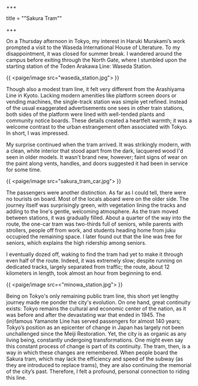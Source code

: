 +++

title = "\"Sakura Tram\""

+++

On a Thursday afternoon in Tokyo, my interest in Haruki Murakami’s work prompted a visit to the Waseda International House of Literature. To my disappointment, it was closed for summer break. I wandered around the campus before exiting through the North Gate, where I stumbled upon the starting station of the Toden Arakawa Line: Waseda Station. 

{{ <paige/image src="waseda_station.jpg"> }}

Though also a modest tram line, it felt very different from the Arashiyama Line in Kyoto. Lacking modern amenities like platform screen doors or vending machines, the single-track station was simple yet refined. Instead of the usual exaggerated advertisements one sees in other train stations, both sides of the platform were lined with well-tended plants and community notice boards. These details created a heartfelt warmth; it was a welcome contrast to the urban estrangement often associated with Tokyo. In short, I was impressed. 

My surprise continued when the tram arrived. It was strikingly modern, with a clean, white interior that stood apart from the dark, lacquered wood I'd seen in older models. It wasn't brand new, however; faint signs of wear on the paint along vents, handles, and doors suggested it had been in service for some time.

{{ <paige/image src="sakura_tram_car.jpg"> }}

The passengers were another distinction. As far as I could tell, there were no tourists on board. Most of the locals aboard were on the older side. The journey itself was surprisingly green, with vegetation lining the tracks and adding to the line's gentle, welcoming atmosphere. As the tram moved between stations, it was gradually filled. About a quarter of the way into the route, the one-car tram was two-thirds full of seniors, while parents with strollers, people off from work, and students heading home from juku occupied the remaining space. I later found out that the line was free for seniors, which explains the high ridership among seniors.

I eventually dozed off, waking to find the tram had yet to make it through even half of the route. Indeed, it was extremely slow; despite running on dedicated tracks, largely separated from traffic; the route, about 12 kilometers in length, took almost an hour from beginning to end.

{{ <paige/image src=<"minowa_station.jpg"> }}

Being on Tokyo's only remaining public tram line, this short yet lengthy journey made me ponder the city's evolution. On one hand, great continuity exists: Tokyo remains the cultural and economic center of the nation, as it was before and after the devastating war that ended in 1945. The (in)famous Yamanote Line has served passengers for almost 140 years; Tokyo’s position as an epicenter of change in Japan has largely not been unchallenged since the Meiji Restoration. Yet, the city is as organic as any living being, constantly undergoing transformations. One might even say this constant process of change is part of its continuity. The tram, then, is a way in which these changes are remembered. When people board the Sakura tram, which may lack the efficiency and speed of the subway (as they are introduced to replace trams), they are also continuing the memorial of the city’s past. Therefore, I felt a profound, personal connection to riding this line. 